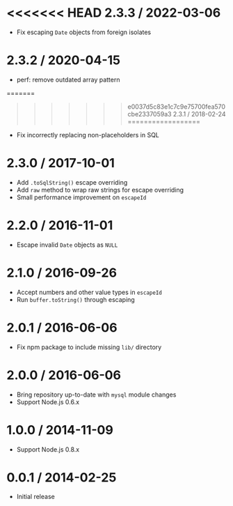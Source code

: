<<<<<<< HEAD
2.3.3 / 2022-03-06
==================

  * Fix escaping `Date` objects from foreign isolates

2.3.2 / 2020-04-15
==================

  * perf: remove outdated array pattern

=======
>>>>>>> e0037d5c83e1c7c9e75700fea570cbe2337059a3
2.3.1 / 2018-02-24
==================

  * Fix incorrectly replacing non-placeholders in SQL

2.3.0 / 2017-10-01
==================

  * Add `.toSqlString()` escape overriding
  * Add `raw` method to wrap raw strings for escape overriding
  * Small performance improvement on `escapeId`

2.2.0 / 2016-11-01
==================

  * Escape invalid `Date` objects as `NULL`

2.1.0 / 2016-09-26
==================

  * Accept numbers and other value types in `escapeId`
  * Run `buffer.toString()` through escaping

2.0.1 / 2016-06-06
==================

  * Fix npm package to include missing `lib/` directory

2.0.0 / 2016-06-06
==================

  * Bring repository up-to-date with `mysql` module changes
  * Support Node.js 0.6.x

1.0.0 / 2014-11-09
==================

  * Support Node.js 0.8.x

0.0.1 / 2014-02-25
==================

  * Initial release
